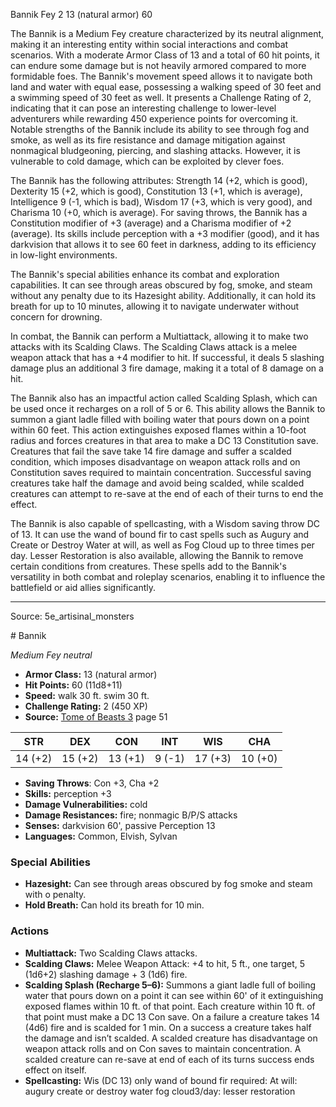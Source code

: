 <MonsterName/>Bannik</MonsterName>
<CreatureType/>Fey</CreatureType>
<CR/>2</CR>
<AC/>13 (natural armor)</AC>
<HP/>60</HP>
<summary>The Bannik is a Medium Fey creature characterized by its neutral alignment, making it an interesting entity within social interactions and combat scenarios. With a moderate Armor Class of 13 and a total of 60 hit points, it can endure some damage but is not heavily armored compared to more formidable foes. The Bannik's movement speed allows it to navigate both land and water with equal ease, possessing a walking speed of 30 feet and a swimming speed of 30 feet as well. It presents a Challenge Rating of 2, indicating that it can pose an interesting challenge to lower-level adventurers while rewarding 450 experience points for overcoming it. Notable strengths of the Bannik include its ability to see through fog and smoke, as well as its fire resistance and damage mitigation against nonmagical bludgeoning, piercing, and slashing attacks. However, it is vulnerable to cold damage, which can be exploited by clever foes.</summary>

<detail>

The Bannik has the following attributes: Strength 14 (+2, which is good), Dexterity 15 (+2, which is good), Constitution 13 (+1, which is average), Intelligence 9 (-1, which is bad), Wisdom 17 (+3, which is very good), and Charisma 10 (+0, which is average). For saving throws, the Bannik has a Constitution modifier of +3 (average) and a Charisma modifier of +2 (average). Its skills include perception with a +3 modifier (good), and it has darkvision that allows it to see 60 feet in darkness, adding to its efficiency in low-light environments.

The Bannik's special abilities enhance its combat and exploration capabilities. It can see through areas obscured by fog, smoke, and steam without any penalty due to its Hazesight ability. Additionally, it can hold its breath for up to 10 minutes, allowing it to navigate underwater without concern for drowning.

In combat, the Bannik can perform a Multiattack, allowing it to make two attacks with its Scalding Claws. The Scalding Claws attack is a melee weapon attack that has a +4 modifier to hit. If successful, it deals 5 slashing damage plus an additional 3 fire damage, making it a total of 8 damage on a hit.

The Bannik also has an impactful action called Scalding Splash, which can be used once it recharges on a roll of 5 or 6. This ability allows the Bannik to summon a giant ladle filled with boiling water that pours down on a point within 60 feet. This action extinguishes exposed flames within a 10-foot radius and forces creatures in that area to make a DC 13 Constitution save. Creatures that fail the save take 14 fire damage and suffer a scalded condition, which imposes disadvantage on weapon attack rolls and on Constitution saves required to maintain concentration. Successful saving creatures take half the damage and avoid being scalded, while scalded creatures can attempt to re-save at the end of each of their turns to end the effect.

The Bannik is also capable of spellcasting, with a Wisdom saving throw DC of 13. It can use the wand of bound fir to cast spells such as Augury and Create or Destroy Water at will, as well as Fog Cloud up to three times per day. Lesser Restoration is also available, allowing the Bannik to remove certain conditions from creatures. These spells add to the Bannik's versatility in both combat and roleplay scenarios, enabling it to influence the battlefield or aid allies significantly.</detail>



---

Source: 5e_artisinal_monsters

<statblock>
# Bannik

*Medium* *Fey* *neutral*

- **Armor Class:** 13 (natural armor)
- **Hit Points:** 60 (11d8+11)
- **Speed:** walk 30 ft. swim 30 ft.
- **Challenge Rating:** 2 (450 XP)
- **Source:** [Tome of Beasts 3](https://koboldpress.com/kpstore/product/tome-of-beasts-3-for-5th-edition/) page 51

| STR | DEX | CON | INT | WIS | CHA |
| --- | --- | --- | --- | --- | --- |
| 14 (+2) | 15 (+2) | 13 (+1) | 9 (-1) | 17 (+3) | 10 (+0) |

- **Saving Throws**: Con +3, Cha +2
- **Skills:** perception +3
- **Damage Vulnerabilities:** cold
- **Damage Resistances:** fire; nonmagic B/P/S attacks
- **Senses:** darkvision 60', passive Perception 13
- **Languages:** Common, Elvish, Sylvan

### Special Abilities

- **Hazesight:** Can see through areas obscured by fog smoke and steam with o penalty.
- **Hold Breath:** Can hold its breath for 10 min.

### Actions

- **Multiattack:** Two Scalding Claws attacks.
- **Scalding Claws:** Melee Weapon Attack: +4 to hit, 5 ft., one target, 5 (1d6+2) slashing damage + 3 (1d6) fire.
- **Scalding Splash (Recharge 5–6):** Summons a giant ladle full of boiling water that pours down on a point it can see within 60' of it extinguishing exposed flames within 10 ft. of that point. Each creature within 10 ft. of that point must make a DC 13 Con save. On a failure a creature takes 14 (4d6) fire and is scalded for 1 min. On a success a creature takes half the damage and isn’t scalded. A scalded creature has disadvantage on weapon attack rolls and on Con saves to maintain concentration. A scalded creature can re-save at end of each of its turns success ends effect on itself.
- **Spellcasting:** Wis (DC 13) only wand of bound fir required: At will: augury create or destroy water fog cloud3/day: lesser restoration


</statblock>


